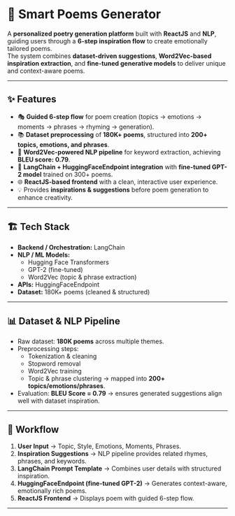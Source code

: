 # 🌸 Smart Poems Generator

A **personalized poetry generation platform** built with **ReactJS** and **NLP**, guiding users through a **6-step inspiration flow** to create emotionally tailored poems.  
The system combines **dataset-driven suggestions**, **Word2Vec-based inspiration extraction**, and **fine-tuned generative models** to deliver unique and context-aware poems.

---

## ✨ Features
- 🎭 **Guided 6-step flow** for poem creation (topics → emotions → moments → phrases → rhyming → generation).  
- 📚 **Dataset preprocessing** of **180K+ poems**, structured into **200+ topics, emotions, and phrases**.  
- 🧠 **Word2Vec-powered NLP pipeline** for keyword extraction, achieving **BLEU score: 0.79**.  
- 🤖 **LangChain + HuggingFaceEndpoint integration** with **fine-tuned GPT-2 model** trained on 300+ poems.  
- 🌐 **ReactJS-based frontend** with a clean, interactive user experience.  
- 💡 Provides **inspirations & suggestions** before poem generation to enhance creativity.  

---

## 🏗️ Tech Stack
- **Backend / Orchestration:** LangChain  
- **NLP / ML Models:**  
  - Hugging Face Transformers  
  - GPT-2 (fine-tuned)  
  - Word2Vec (topic & phrase extraction)  
- **APIs:** HuggingFaceEndpoint  
- **Dataset:** 180K+ poems (cleaned & structured)

---

## 📊 Dataset & NLP Pipeline
- Raw dataset: **180K poems** across multiple themes.  
- Preprocessing steps:  
  - Tokenization & cleaning  
  - Stopword removal  
  - Word2Vec training  
  - Topic & phrase clustering → mapped into **200+ topics/emotions/phrases**.  
- Evaluation: **BLEU Score = 0.79** → ensures generated suggestions align well with dataset inspiration.  

---

## 🔄 Workflow
1. **User Input** → Topic, Style, Emotions, Moments, Phrases.  
2. **Inspiration Suggestions** → NLP pipeline provides related rhymes, phrases, and keywords.  
3. **LangChain Prompt Template** → Combines user details with structured inspiration.  
4. **HuggingFaceEndpoint (fine-tuned GPT-2)** → Generates context-aware, emotionally rich poems.  
5. **ReactJS Frontend** → Displays poem with guided 6-step flow.  

---
